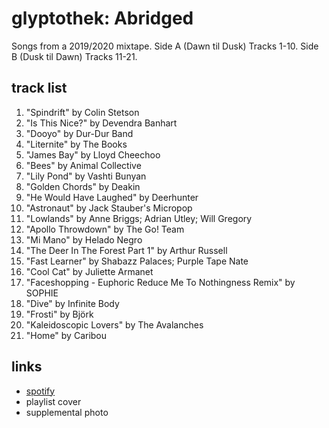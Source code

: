 # glyptothek: Abridged

Songs from a 2019&#x2F;2020 mixtape. Side A (Dawn til Dusk) Tracks 1-10. Side B (Dusk til Dawn) Tracks 11-21.

## track list

1. "Spindrift" by Colin Stetson
2. "Is This Nice?" by Devendra Banhart
3. "Dooyo" by Dur-Dur Band
4. "Liternite" by The Books
5. "James Bay" by Lloyd Cheechoo
6. "Bees" by Animal Collective
7. "Lily Pond" by Vashti Bunyan
8. "Golden Chords" by Deakin
9. "He Would Have Laughed" by Deerhunter
10. "Astronaut" by Jack Stauber's Micropop
11. "Lowlands" by Anne Briggs; Adrian Utley; Will Gregory
12. "Apollo Throwdown" by The Go! Team
13. "Mi Mano" by Helado Negro
14. "The Deer In The Forest Part 1" by Arthur Russell
15. "Fast Learner" by Shabazz Palaces; Purple Tape Nate
16. "Cool Cat" by Juliette Armanet
17. "Faceshopping - Euphoric Reduce Me To Nothingness Remix" by SOPHIE
18. "Dive" by Infinite Body
19. "Frosti" by Björk
20. "Kaleidoscopic Lovers" by The Avalanches
21. "Home" by Caribou

## links

- [spotify](https://open.spotify.com/playlist/621t1UmH5IcFbCBpziYZMC)
- playlist cover
- supplemental photo
